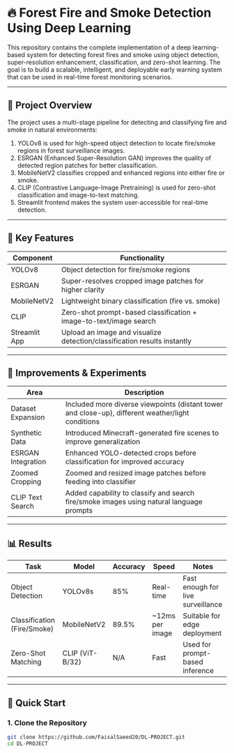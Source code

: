 # 🔥 Forest Fire and Smoke Detection Using Deep Learning

This repository contains the complete implementation of a deep learning-based system for detecting forest fires and smoke using object detection, super-resolution enhancement, classification, and zero-shot learning. The goal is to build a scalable, intelligent, and deployable early warning system that can be used in real-time forest monitoring scenarios.

---

## 📌 Project Overview

The project uses a multi-stage pipeline for detecting and classifying fire and smoke in natural environments:

1. YOLOv8 is used for high-speed object detection to locate fire/smoke regions in forest surveillance images.
2. ESRGAN (Enhanced Super-Resolution GAN) improves the quality of detected region patches for better classification.
3. MobileNetV2 classifies cropped and enhanced regions into either fire or smoke.
4. CLIP (Contrastive Language-Image Pretraining) is used for zero-shot classification and image-to-text matching.
5. Streamlit frontend makes the system user-accessible for real-time detection.

---

## 🎯 Key Features

| Component       | Functionality                                                                 |
|----------------|--------------------------------------------------------------------------------|
| YOLOv8          | Object detection for fire/smoke regions                                        |
| ESRGAN          | Super-resolves cropped image patches for higher clarity                       |
| MobileNetV2     | Lightweight binary classification (fire vs. smoke)                             |
| CLIP            | Zero-shot prompt-based classification + image-to-text/image search             |
| Streamlit App   | Upload an image and visualize detection/classification results instantly       |

---

## 🧪 Improvements & Experiments

| Area                 | Description                                                                                      |
|----------------------|--------------------------------------------------------------------------------------------------|
| Dataset Expansion    | Included more diverse viewpoints (distant tower and close-up), different weather/light conditions |
| Synthetic Data       | Introduced Minecraft-generated fire scenes to improve generalization                             |
| ESRGAN Integration   | Enhanced YOLO-detected crops before classification for improved accuracy                         |
| Zoomed Cropping      | Zoomed and resized image patches before feeding into classifier                                  |
| CLIP Text Search     | Added capability to classify and search fire/smoke images using natural language prompts         |

---

## 📊 Results

| Task                     | Model          | Accuracy | Speed          | Notes                             |
|--------------------------|----------------|----------|----------------|-----------------------------------|
| Object Detection         | YOLOv8s        | 85%      | Real-time      | Fast enough for live surveillance |
| Classification (Fire/Smoke) | MobileNetV2 | 89.5%    | ~12ms per image| Suitable for edge deployment      |
| Zero-Shot Matching       | CLIP (ViT-B/32)| N/A      | Fast           | Used for prompt-based inference   |

---

## 🚀 Quick Start

### 1. Clone the Repository

```bash
git clone https://github.com/FaisalSaeed20/DL-PROJECT.git
cd DL-PROJECT
